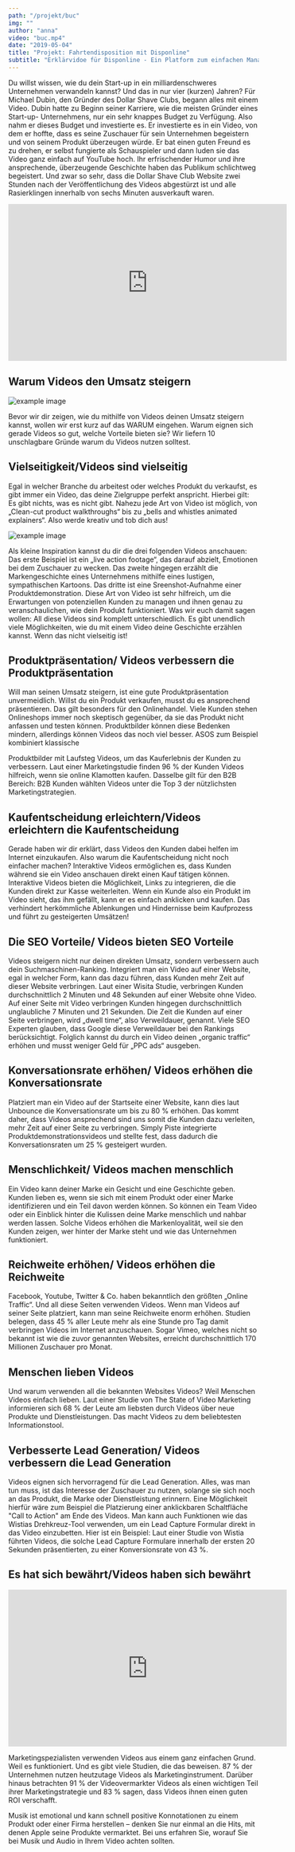 ```yaml
---
path: "/projekt/buc"
img: ""
author: "anna"
video: "buc.mp4"
date: "2019-05-04"
title: "Projekt: Fahrtendisposition mit Disponline"
subtitle: "Erklärvidoe für Disponline - Ein Platform zum einfachen Managen von Fuhrparkaufträgen. Disponline legt Ihnen ein Werkzeug an die Hand, welches es Kinderleicht macht Aufträge für Fahrdienstunternehmen zu disponieren."
---
```



Du willst wissen, wie du dein Start-up in ein milliardenschweres Unternehmen verwandeln
kannst? Und das in nur vier (kurzen) Jahren?
Für Michael Dubin, den Gründer des Dollar Shave Clubs, begann alles mit einem Video.
Dubin hatte zu Beginn seiner Karriere, wie die meisten Gründer eines Start-up-
Unternehmens, nur ein sehr knappes Budget zu Verfügung. Also nahm er dieses Budget und
investierte es. Er investierte es in ein Video, von dem er hoffte, dass es seine Zuschauer für
sein Unternehmen begeistern und von seinem Produkt überzeugen würde. Er bat einen
guten Freund es zu drehen, er selbst fungierte als Schauspieler und dann luden sie das Video
ganz einfach auf YouTube hoch.
Ihr erfrischender Humor und ihre ansprechende, überzeugende Geschichte haben das
Publikum schlichtweg begeistert. Und zwar so sehr, dass die Dollar Shave Club Website zwei
Stunden nach der Veröffentlichung des Videos abgestürzt ist und alle Rasierklingen innerhalb
von sechs Minuten ausverkauft waren.


<iframe width="560" height="315"
src="https://www.youtube.com/embed/MUQfKFzIOeU" 
frameborder="0" 
allow="accelerometer; autoplay; encrypted-media; gyroscope; picture-in-picture" 
allowfullscreen></iframe>

## Warum Videos den Umsatz steigern

![example image](https://www.wyzowl.com/wp-content/uploads/2019/07/GIPHY-Cam-1080x675.png "An exemplary image")

Bevor wir dir zeigen, wie du mithilfe von Videos deinen Umsatz steigern kannst, wollen wir
erst kurz auf das WARUM eingehen. Warum eignen sich gerade Videos so gut, welche
Vorteile bieten sie? Wir liefern 10 unschlagbare Gründe warum du Videos nutzen solltest.

## Vielseitigkeit/Videos sind vielseitig

Egal in welcher Branche du arbeitest oder welches Produkt du verkaufst, es gibt immer ein
Video, das deine Zielgruppe perfekt anspricht. Hierbei gilt: Es gibt nichts, was es nicht gibt.
Nahezu jede Art von Video ist möglich, von „Clean-cut product walkthroughs“ bis zu „bells
and whistles animated explainers“. Also werde kreativ und tob dich aus!

![example image](https://www.wyzowl.com/wp-content/uploads/2019/07/Gif-Me-Camera-1080x675.png "An exemplary image")

Als kleine Inspiration kannst du dir die drei folgenden Videos anschauen:
Das erste Beispiel ist ein „live action footage“, das darauf abzielt, Emotionen bei dem
Zuschauer zu wecken. Das zweite hingegen erzählt die Markengeschichte eines
Unternehmens mithilfe eines lustigen, sympathischen Kartoons. Das dritte ist eine
Sreenshot-Aufnahme einer Produktdemonstration. Diese Art von Video ist sehr hilfreich, um
die Erwartungen von potenziellen Kunden zu managen und ihnen genau zu
veranschaulichen, wie dein Produkt funktioniert. Was wir euch damit sagen wollen: All diese
Videos sind komplett unterschiedlich. Es gibt unendlich viele Möglichkeiten, wie du mit
einem Video deine Geschichte erzählen kannst. Wenn das nicht vielseitig ist!

## Produktpräsentation/ Videos verbessern die Produktpräsentation

Will man seinen Umsatz steigern, ist eine gute Produktpräsentation unvermeidlich. Willst du
ein Produkt verkaufen, musst du es ansprechend präsentieren. Das gilt besonders für den
Onlinehandel. Viele Kunden stehen Onlineshops immer noch skeptisch gegenüber, da sie das
Produkt nicht anfassen und testen können. Produktbilder können diese Bedenken mindern,
allerdings können Videos das noch viel besser. ASOS zum Beispiel kombiniert klassische

Produktbilder mit Laufsteg Videos, um das Kauferlebnis der Kunden zu verbessern. Laut
einer Marketingstudie finden 96 % der Kunden Videos hilfreich, wenn sie online Klamotten
kaufen. Dasselbe gilt für den B2B Bereich: B2B Kunden wählten Videos unter die Top 3 der
nützlichsten Marketingstrategien.

## Kaufentscheidung erleichtern/Videos erleichtern die Kaufentscheidung

Gerade haben wir dir erklärt, dass Videos den Kunden dabei helfen im Internet einzukaufen.
Also warum die Kaufentscheidung nicht noch einfacher machen? Interaktive Videos
ermöglichen es, dass Kunden während sie ein Video anschauen direkt einen Kauf tätigen
können. Interaktive Videos bieten die Möglichkeit, Links zu integrieren, die die Kunden direkt
zur Kasse weiterleiten. Wenn ein Kunde also ein Produkt im Video sieht, das ihm gefällt,
kann er es einfach anklicken und kaufen. Das verhindert herkömmliche Ablenkungen und
Hindernisse beim Kaufprozess und führt zu gesteigerten Umsätzen!

## Die SEO Vorteile/ Videos bieten SEO Vorteile

Videos steigern nicht nur deinen direkten Umsatz, sondern verbessern auch dein
Suchmaschinen-Ranking. Integriert man ein Video auf einer Website, egal in welcher Form,
kann das dazu führen, dass Kunden mehr Zeit auf dieser Website verbringen. Laut einer
Wisita Studie, verbringen Kunden durchschnittlich 2 Minuten und 48 Sekunden auf einer
Website ohne Video. Auf einer Seite mit Video verbringen Kunden hingegen durchschnittlich
unglaubliche 7 Minuten und 21 Sekunden. Die Zeit die Kunden auf einer Seite verbringen,
wird „dwell time“, also Verweildauer, genannt. Viele SEO Experten glauben, dass Google
diese Verweildauer bei den Rankings berücksichtigt. Folglich kannst du durch ein Video
deinen „organic traffic“ erhöhen und musst weniger Geld für „PPC ads“ ausgeben.

## Konversationsrate erhöhen/ Videos erhöhen die Konversationsrate

Platziert man ein Video auf der Startseite einer Website, kann dies laut Unbounce die
Konversationsrate um bis zu 80 % erhöhen. Das kommt daher, dass Videos ansprechend sind
uns somit die Kunden dazu verleiten, mehr Zeit auf einer Seite zu verbringen. Simply Piste
integrierte Produktdemonstrationsvideos und stellte fest, dass dadurch die
Konversationsraten um 25 % gesteigert wurden.

## Menschlichkeit/ Videos machen menschlich

Ein Video kann deiner Marke ein Gesicht und eine Geschichte geben. Kunden lieben es,
wenn sie sich mit einem Produkt oder einer Marke identifizieren und ein Teil davon werden
können.
So können ein Team Video oder ein Einblick hinter die Kulissen deine Marke menschlich und
nahbar werden lassen. Solche Videos erhöhen die Markenloyalität, weil sie den Kunden
zeigen, wer hinter der Marke steht und wie das Unternehmen funktioniert.

## Reichweite erhöhen/ Videos erhöhen die Reichweite

Facebook, Youtube, Twitter &amp; Co. haben bekanntlich den größten „Online Traffic“. Und all
diese Seiten verwenden Videos. Wenn man Videos auf seiner Seite platziert, kann man seine
Reichweite enorm erhöhen. Studien belegen, dass 45 % aller Leute mehr als eine Stunde pro
Tag damit verbringen Videos im Internet anzuschauen. Sogar Vimeo, welches nicht so
bekannt ist wie die zuvor genannten Websites, erreicht durchschnittlich 170 Millionen
Zuschauer pro Monat.

## Menschen lieben Videos

Und warum verwenden all die bekannten Websites Videos? Weil Menschen Videos einfach
lieben. Laut einer Studie von The State of Video Marketing informieren sich 68 % der Leute
am liebsten durch Videos über neue Produkte und Dienstleistungen. Das macht Videos zu
dem beliebtesten Informationstool.


## Verbesserte Lead Generation/ Videos verbessern die Lead Generation

Videos eignen sich hervorragend für die Lead Generation. Alles, was man tun muss, ist das
Interesse der Zuschauer zu nutzen, solange sie sich noch an das Produkt, die Marke oder
Dienstleistung erinnern. Eine Möglichkeit hierfür wäre zum Beispiel die Platzierung einer
anklickbaren Schaltfläche &quot;Call to Action&quot; am Ende des Videos. Man kann auch Funktionen
wie das Wistias Drehkreuz-Tool verwenden, um ein Lead Capture Formular direkt in das
Video einzubetten. Hier ist ein Beispiel:
Laut einer Studie von Wistia führten Videos, die solche Lead Capture Formulare innerhalb
der ersten 20 Sekunden präsentierten, zu einer Konversionsrate von 43 %.

## Es hat sich bewährt/Videos haben sich bewährt


<iframe width="560" height="315"
src="https://www.youtube.com/embed/MUQfKFzIOeU" 
frameborder="0" 
allow="accelerometer; autoplay; encrypted-media; gyroscope; picture-in-picture" 
allowfullscreen></iframe>

Marketingspezialisten verwenden Videos aus einem ganz einfachen Grund. Weil es
funktioniert. Und es gibt viele Studien, die das beweisen. 87 % der Unternehmen nutzen
heutzutage Videos als Marketinginstrument. Darüber hinaus betrachten 91 % der
Videovermarkter Videos als einen wichtigen Teil ihrer Marketingstrategie und 83 % sagen,
dass Videos ihnen einen guten ROI verschafft.

Musik ist emotional und kann schnell positive Konnotationen zu einem Produkt oder einer Firma herstellen – denken Sie nur einmal an die Hits, mit denen Apple seine Produkte vermarktet. Bei uns erfahren Sie, worauf Sie bei Musik und Audio in Ihrem Video achten sollten.